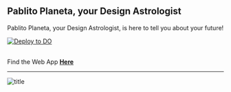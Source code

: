 ## Pablito Planeta, your Design Astrologist

Pablito Planeta, your Design Astrologist, is here to tell you about your future!

[![Deploy to DO](https://www.deploytodo.com/do-btn-blue.svg)](https://cloud.digitalocean.com/apps/new?repo=https://github.com/geekboysupreme/pablito-planeta/tree/main)

<br/>
Find the Web App <a href="https://pablito-planeta-noinm.ondigitalocean.app/" target="blank"><b>Here</b></a>
<br/>
<hr/>

![title](https://user-images.githubusercontent.com/15321738/104348180-687c6380-5527-11eb-8e38-1f7bcccdc7f2.PNG)
